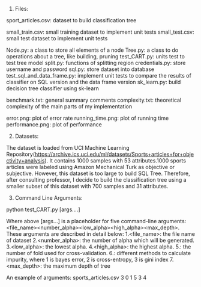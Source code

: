 1. Files:

sport_articles.csv: dataset to build classification tree

small_train.csv: small training dataset to implement unit tests
small_test.csv: small test dataset to implement unit tests

Node.py: a class to store all elements of a node
Tree.py: a class to do operations about a tree, like building, pruning
test_CART.py: units test to test tree model
split.py: functions of splitting region
credentials.py: store username and password
sql.py: store dataset into database
test_sql_and_data_frame.py: implement unit tests to compare the results of classifier on SQL version and the data frame version
sk_learn.py: build decision tree classifier using sk-learn

benchmark.txt: general summary comments
complexity.txt: theoretical complexity of the main parts of my implementation

error.png: plot of error rate
running_time.png: plot of running time
performance.png: plot of performance



2. Datasets:

The dataset is loaded from UCI Machine Learning Repository(https://archive.ics.uci.edu/ml/datasets/Sports+articles+for+objectivity+analysis). It contains 1000 samples with 53 attributes.1000 sports articles were labeled using Amazon Mechanical Turk as objective or subjective. However, this dataset is too large to build SQL Tree. Therefore, after consulting professor, I decide to build the classification tree using a smaller subset of this dataset with 700 samples and 31 attributes.



3. Command Line Arguments:

python test_CART.py [args....]

Where above [args...] is a placeholder for five command-line arguments: <file_name><number_alpha><low_alpha><high_alpha><kFold><criterion><max_depth>. These arguments are described in detail below:
	1.<file_name>: the file name of dataset
	2.<number_alpha>: the number of alpha which will be generated. 
	3.<low_alpha>: the lowest alpha. 
	4.<high_alpha>: the highest alpha. 
	5.<kFold>: the number of fold used for cross-validation. 
	6.<criterion>: different methods to calculate impurity, where 1 is bayes error, 2 is cross-entropy, 3 is gini index
	7.<max_depth>: the maximum depth of tree

An example of arguments: sports_articles.csv 3 0 1 5 3 4


